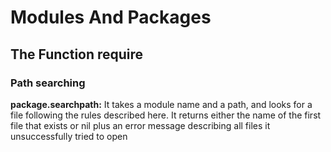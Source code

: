 # Modules And Packages #

## The Function require ##

### Path searching ###

**package.searchpath:** It takes a module name and a path, and looks for a file following the rules described here. It returns either the name of the first file that exists or nil plus an error message describing all files it unsuccessfully tried to open
